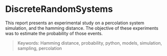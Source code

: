 # DiscreteRandomSystems

This report presents an experimental study on a percolation system simulation, and the hamming distance. The objective of these experiments was to estimate the probability of those events.

> Keywords: Hamming distance, probability, python, models, simulation, sampling, percolation
